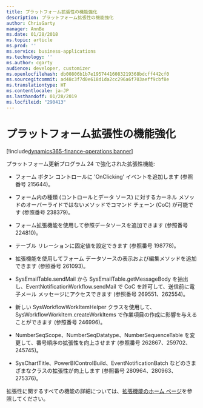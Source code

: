 ```yaml
---
title: プラットフォーム拡張性の機能強化
description: プラットフォーム拡張性の機能強化
author: ChrisGarty
manager: AnnBe
ms.date: 01/28/2018
ms.topic: article
ms.prod: ''
ms.service: business-applications
ms.technology: ''
ms.author: cgarty
audience: developer, customizer
ms.openlocfilehash: db00806b1b7e19574416083219368bdcff442cf0
ms.sourcegitcommit: ad48c3f7d0e618d1da2cc296a6f703aeff9cbf8e
ms.translationtype: HT
ms.contentlocale: ja-JP
ms.lasthandoff: 01/28/2019
ms.locfileid: "290413"
---
```

# <a name="platform-extensibility-enhancements"></a>プラットフォーム拡張性の機能強化
[!include[dynamics365-finance-operations banner](../includes/dynamics365-finance-operations.md)]

プラットフォーム更新プログラム 24 で強化された拡張性機能:

- フォーム ボタン コントロールに 'OnClicking' イベントを追加します (参照番号 215644)。

- フォーム内の種類 (コントロールとデータ ソース) に対するカーネル メソッドのオーバーライドではないメソッドでコマンド チェーン (CoC) が可能です (参照番号 238379)。

- フォーム拡張機能を使用して参照データソースを追加できます (参照番号 224810)。

- テーブル リレーションに固定値を設定できます (参照番号 198778)。

- 拡張機能を使用してフォーム データソースの表示および編集メソッドを追加できます (参照番号 261093)。

- SysEmailTable.sendMail から SysEmailTable.getMessageBody を抽出し、EventNotificationWorkflow.sendMail で CoC を許可して、送信前に電子メール メッセージにアクセスできます (参照番号 269551、262554)。

- 新しい SysWorkflowWorkItemHelper クラスを使用して、SysWorkflowWorkItem.createWorkItems で作業項目の作成に影響を与えることができます (参照番号 246996)。

- NumberSeqScope、NumberSeqDatatype、NumberSequenceTable を変更して、番号順序の拡張性を向上させます (参照番号 262867、259702、245745)。

- SysChartTitle、PowerBIControlBuild、EventNotificationBatch などのさまざまなクラスの拡張性が向上します (参照番号 280964、280963、275376)。

拡張性に関するすべての機能の詳細については、[拡張機能のホーム ページ](https://docs.microsoft.com/dynamics365/unified-operations/dev-itpro/extensibility/extensibility-home-page)を参照してください。
